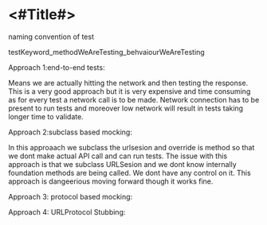 #  <#Title#>

naming convention of test

testKeyword_methodWeAreTesting_behvaiourWeAreTesting


Approach 1:end-to-end tests:

Means we are actually hitting the network and then testing the response. This is a very good approach but it is very expensive and time consuming as for every test a network call is to be made. Network connection has to be present to run tests and moreover low network will result in tests taking longer time to validate. 

Approach 2:subclass based mocking:

In this approaach we subclass the urlsesion and override is method so that we dont make actual API call and can run tests. The issue with this approach is that we subclass URLSesion and we dont know internally foundation methods are being called. We dont have any control on it. This approach is dangeerious moving forward though it works fine. 

Approach 3: protocol based mocking:

Approach 4: URLProtocol Stubbing:
